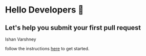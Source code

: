 # Hello Developers :wave:
## Let's help you submit your first pull request
Ishan Varshney

follow the instructions [here](https://first-commit.netlify.com) to get started. 
